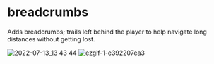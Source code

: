 # breadcrumbs
Adds breadcrumbs; trails left behind the player to help navigate long distances without getting lost.

![2022-07-13_13 43 44](https://user-images.githubusercontent.com/9893025/178798504-a97d07f7-7411-4630-9605-7185ad128a2d.png)
![ezgif-1-e392207ea3](https://user-images.githubusercontent.com/9893025/178798576-47a1198e-dd68-4c5f-9535-0489e8677319.gif)
